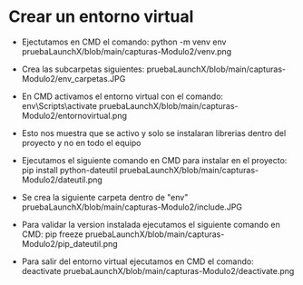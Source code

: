# Crear un entorno virtual

- Ejectutamos en CMD el comando: python -m venv env
pruebaLaunchX/blob/main/capturas-Modulo2/venv.png

- Crea las subcarpetas siguientes:
pruebaLaunchX/blob/main/capturas-Modulo2/env_carpetas.JPG

- En CMD activamos el entorno virtual con el comando: env\Scripts\activate
pruebaLaunchX/blob/main/capturas-Modulo2/entornovirtual.png

- Esto nos muestra que se activo y solo se instalaran librerias dentro del proyecto y no en todo el equipo

- Ejecutamos el siguiente comando en CMD para instalar en el proyecto: pip install python-dateutil
pruebaLaunchX/blob/main/capturas-Modulo2/dateutil.png

- Se crea la siguiente carpeta dentro de "env"
pruebaLaunchX/blob/main/capturas-Modulo2/include.JPG

- Para validar la version instalada ejecutamos el siguiente comando en CMD: pip freeze
pruebaLaunchX/blob/main/capturas-Modulo2/pip_dateutil.png

- Para salir del entorno virtual ejecutamos en CMD el comando: deactivate 
pruebaLaunchX/blob/main/capturas-Modulo2/deactivate.png

